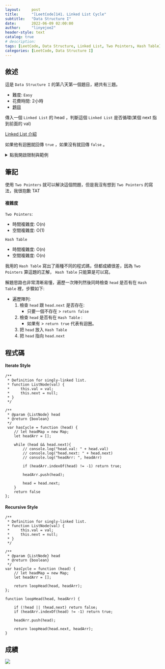 ```yaml
---
layout:     post
title:      "[LeetCode]141. Linked List Cycle"
subtitle:   "Data Structure I"
date:       2022-06-09 02:00:00
author:     "linyejoe2"
header-style: text
catalog: true
# description: 
tags: [LeetCode, Data Structure, Linked List, Two Pointers, Hash Table]
categories: [LeetCode, Data Structure I]
---
```


## 敘述

這是 `Data Structure I` 的第八天第一個題目，總共有三題。

+ 難度: `Easy`
+ 花費時間: 2小時
+ [題目](https://leetcode.com/problems/linked-list-cycle/)

傳入一個 `Linked List` 的 head ，判斷這個 `Linked List` 是否循環(某個 next 指到前面的 val)

[Linked List 介紹](https://chupai.github.io/posts/200427_ds_linkedlist/)

<!--more-->

如果他有迴圈就回傳 `true` ，如果沒有就回傳 `false` 。

<details><summary>點我開啟限制與範例</summary>
<pre>

**限制:**

-   The number of the nodes in the list is in the range `[0, 104]`.
-   `-105 <= Node.val <= 105`
-   `pos` is `-1` or a **valid index** in the linked-list.

**Example 1:**

![https://assets.leetcode.com/uploads/2018/12/07/circularlinkedlist.png]()

```=
Input: head = [3,2,0,-4], pos = 1
Output: true
Explanation: There is a cycle in the linked list, where the tail connects to the 1st node (0-indexed).
```

**Example 2:**

![https://assets.leetcode.com/uploads/2018/12/07/circularlinkedlist_test2.png]()

```=
Input: head = [1,2], pos = 0
Output: true
Explanation: There is a cycle in the linked list, where the tail connects to the 0th node.
```

**Example 3:**

![https://assets.leetcode.com/uploads/2018/12/07/circularlinkedlist_test3.png]()

```=
Input: head = [1], pos = -1
Output: false
Explanation: There is no cycle in the linked list.
```
</pre></details>

## 筆記

使用 `Two Pointers` 就可以解決這個問題，但是我沒有想到 `Two Pointers` 的寫法，我很抱歉 TAT

#### 複雜度

`Two Pointers`:
+ 時間複雜度: O(n)
+ 空間複雜度: O(1)

`Hash Table`
+ 時間複雜度: O(n)
+ 空間複雜度: O(n)

我用的 `Hash Table` 寫出了兩種不同的程式碼，但都成績很差，因為 `Two Pointers` 算這題的正解， `Hash Table` 只能算是可以寫。

<!-- two pointers 寫法 TODO -->

解題思路也非常清晰易懂，遍歷一次陣列然後同時檢查 `head` 是否有在 `Hash Table` 裡，步驟如下:
+ 遍歷陣列:
    1. 檢查 `head` 跟 `head.next` 是否存在:
        + 只要一個不存在 > `return false`
    2. 檢查 `head` 是否有在 `Hash Table` :
        + 如果有 > `return true` 代表有迴圈。
    3. 把 `head` 放入 `Hash Table`
    4. 把 `head` 指向 `head.next`


## 程式碼

#### Iterate Style

```js=
/**
 * Definition for singly-linked list.
 * function ListNode(val) {
 *     this.val = val;
 *     this.next = null;
 * }
 */

/**
 * @param {ListNode} head
 * @return {boolean}
 */
 var hasCycle = function (head) {
    // let headMap = new Map;
    let headArr = [];

    while (head && head.next){
        // console.log("head.val: " + head.val)
        // console.log("head.next: " + head.next)
        // console.log("headArr: ", headArr)

        if (headArr.indexOf(head) != -1) return true;

        headArr.push(head);

        head = head.next;
    }
    return false
};
```

#### Recursive Style

```js=
/**
 * Definition for singly-linked list.
 * function ListNode(val) {
 *     this.val = val;
 *     this.next = null;
 * }
 */

/**
 * @param {ListNode} head
 * @return {boolean}
 */
var hasCycle = function (head) {
    // let headMap = new Map;
    let headArr = [];

    return loopHead(head, headArr);
};

function loopHead(head, headArr) {

    if (!head || !head.next) return false;
    if (headArr.indexOf(head) != -1) return true;

    headArr.push(head);

    return loopHead(head.next, headArr);
}
```

## 成績

![](https://i.imgur.com/G1qQ9QO.png)


<details style='display:none;'><summary>點我開啟舊寫法/失敗寫法</summary>
<pre>



</pre></details>

<!-- ##### 參考資料 -->